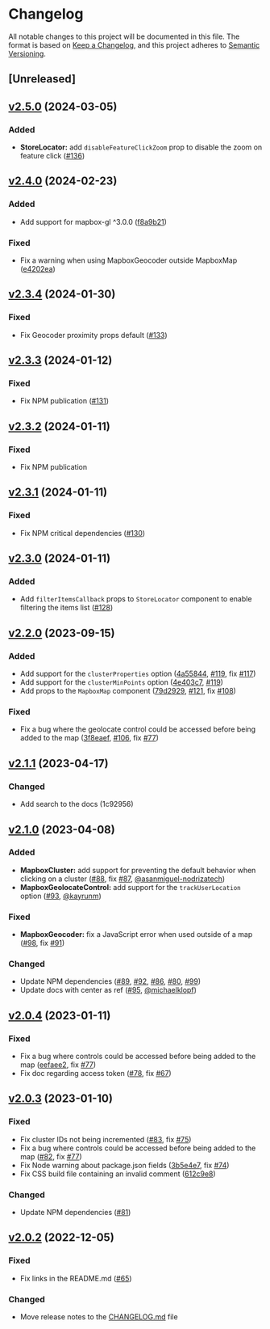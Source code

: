 # Changelog

All notable changes to this project will be documented in this file. The format is based on [Keep a Changelog](https://keepachangelog.com/en/1.0.0/), and this project adheres to [Semantic Versioning](https://semver.org/spec/v2.0.0.html).

## [Unreleased]

## [v2.5.0](https://github.com/strher/vue-maplibre-gl/compare/2.4.0...2.5.0) (2024-03-05)

### Added

- **StoreLocator:** add `disableFeatureClickZoom` prop to disable the zoom on feature click ([#136](https://github.com/strher/vue-maplibre-gl/pull/136))

## [v2.4.0](https://github.com/strher/vue-maplibre-gl/compare/2.3.4...2.4.0) (2024-02-23)

### Added

- Add support for mapbox-gl ^3.0.0 ([f8a9b21](https://github.com/strher/vue-maplibre-gl/commit/f8a9b21))

### Fixed

- Fix a warning when using MapboxGeocoder outside MapboxMap ([e4202ea](https://github.com/strher/vue-maplibre-gl/commit/e4202ea))

## [v2.3.4](https://github.com/strher/vue-maplibre-gl/compare/2.3.3...2.3.4) (2024-01-30)

### Fixed

- Fix Geocoder proximity props default ([#133](https://github.com/strher/vue-maplibre-gl/pull/133))

## [v2.3.3](https://github.com/strher/vue-maplibre-gl/compare/2.3.2...2.3.3) (2024-01-12)

### Fixed

- Fix NPM publication ([#131](https://github.com/strher/vue-maplibre-gl/pull/131))

## [v2.3.2](https://github.com/strher/vue-maplibre-gl/compare/2.3.1...2.3.2) (2024-01-11)

### Fixed

- Fix NPM publication

## [v2.3.1](https://github.com/strher/vue-maplibre-gl/compare/2.3.0...2.3.1) (2024-01-11)

### Fixed

- Fix NPM critical dependencies ([#130](https://github.com/strher/vue-maplibre-gl/pull/130))

## [v2.3.0](https://github.com/strher/vue-maplibre-gl/compare/2.2.0...2.3.0) (2024-01-11)

### Added

- Add `filterItemsCallback` props to `StoreLocator` component to enable filtering the items list ([#128](https://github.com/strher/vue-maplibre-gl/pull/128))

## [v2.2.0](https://github.com/strher/vue-maplibre-gl/compare/2.1.1...2.2.0) (2023-09-15)

### Added

- Add support for the `clusterProperties` option ([4a55844](https://github.com/strher/vue-maplibre-gl/commit/4a55844), [#119](https://github.com/strher/vue-maplibre-gl/pull/119), fix [#117](https://github.com/strher/vue-maplibre-gl/issues/117))
- Add support for the `clusterMinPoints` option ([4e403c7](https://github.com/strher/vue-maplibre-gl/commit/4e403c7), [#119](https://github.com/strher/vue-maplibre-gl/pull/119))
- Add props to the `MapboxMap` component ([79d2929](https://github.com/strher/vue-maplibre-gl/commit/79d2929), [#121](https://github.com/strher/vue-maplibre-gl/pull/121), fix [#108](https://github.com/strher/vue-maplibre-gl/issues/108))

### Fixed

- Fix a bug where the geolocate control could be accessed before being added to the map ([3f8eaef](https://github.com/strher/vue-maplibre-gl/commit/3f8eaef), [#106](https://github.com/strher/vue-maplibre-gl/pull/106), fix [#77](https://github.com/strher/vue-maplibre-gl/issues/77))

## [v2.1.1](https://github.com/strher/vue-maplibre-gl/compare/2.1.0...2.1.1) (2023-04-17)

### Changed

- Add search to the docs (1c92956)

## [v2.1.0](https://github.com/strher/vue-maplibre-gl/compare/2.0.4...2.1.0) (2023-04-08)

### Added

- **MapboxCluster:** add support for preventing the default behavior when clicking on a cluster ([#88](https://github.com/strher/vue-maplibre-gl/pull/88), fix [#87](https://github.com/strher/vue-maplibre-gl/issues/87), [@asanmiguel-nodrizatech](https://github.com/asanmiguel-nodrizatech))
- **MapboxGeolocateControl:** add support for the `trackUserLocation` option ([#93](https://github.com/strher/vue-maplibre-gl/pull/93), [@kayrunm](https://github.com/kayrunm))

### Fixed

- **MapboxGeocoder:** fix a JavaScript error when used outside of a map ([#98](https://github.com/strher/vue-maplibre-gl/pull/98), fix [#91](https://github.com/strher/vue-maplibre-gl/issues/91))

### Changed

- Update NPM dependencies ([#89](https://github.com/strher/vue-maplibre-gl/pull/89), [#92](https://github.com/strher/vue-maplibre-gl/pull/92), [#86](https://github.com/strher/vue-maplibre-gl/pull/86), [#80](https://github.com/strher/vue-maplibre-gl/pull/80), [#99](https://github.com/strher/vue-maplibre-gl/pull/99))
- Update docs with center as ref ([#95](https://github.com/strher/vue-maplibre-gl/pull/95), [@michaelklopf](https://github.com/michaelklopf))

## [v2.0.4](https://github.com/strher/vue-maplibre-gl/compare/2.0.3...2.0.4) (2023-01-11)

### Fixed

- Fix a bug where controls could be accessed before being added to the map ([eefaee2](https://github.com/strher/vue-maplibre-gl/commit/eefaee2), fix [#77](https://github.com/strher/vue-maplibre-gl/issues/77))
- Fix doc regarding access token ([#78](https://github.com/strher/vue-maplibre-gl/pull/78), fix [#67](https://github.com/strher/vue-maplibre-gl/issues/67))

## [v2.0.3](https://github.com/strher/vue-maplibre-gl/compare/2.0.2...2.0.3) (2023-01-10)

### Fixed

- Fix cluster IDs not being incremented ([#83](https://github.com/strher/vue-maplibre-gl/pull/83), fix [#75](https://github.com/strher/vue-maplibre-gl/issues/75))
- Fix a bug where controls could be accessed before being added to the map ([#82](https://github.com/strher/vue-maplibre-gl/pull/82), fix [#77](https://github.com/strher/vue-maplibre-gl/issues/77))
- Fix Node warning about package.json fields ([3b5e4e7](https://github.com/strher/vue-maplibre-gl/commit/3b5e4e7), fix [#74](https://github.com/strher/vue-maplibre-gl/issues/74))
- Fix CSS build file containing an invalid comment ([612c9e8](https://github.com/strher/vue-maplibre-gl/commit/612c9e8))

### Changed

- Update NPM dependencies ([#81](https://github.com/strher/vue-maplibre-gl/pull/81))

## [v2.0.2](https://github.com/strher/vue-maplibre-gl/compare/2.0.1...2.0.2) (2022-12-05)

### Fixed

- Fix links in the README.md ([#65](https://github.com/strher/vue-maplibre-gl/pull/65))

### Changed

- Move release notes to the [CHANGELOG.md](https://github.com/strher/vue-maplibre-gl/blob/develop/CHANGELOG.md) file

